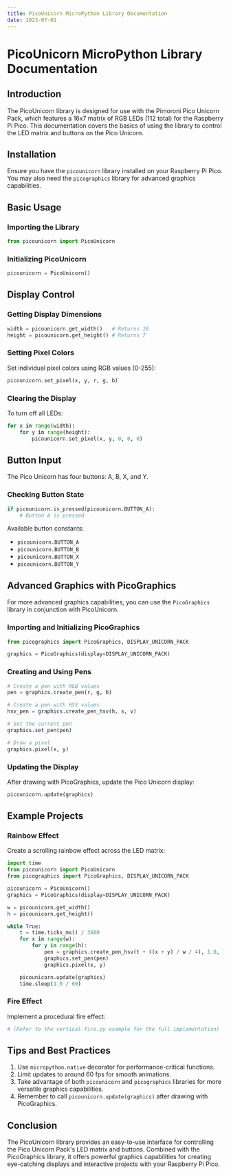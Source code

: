 ```yaml
---
title: PicoUnicorn MicroPython Library Documentation
date: 2023-07-01
---
```


# PicoUnicorn MicroPython Library Documentation

## Introduction

The PicoUnicorn library is designed for use with the Pimoroni Pico Unicorn Pack, which features a 16x7 matrix of RGB LEDs (112 total) for the Raspberry Pi Pico. This documentation covers the basics of using the library to control the LED matrix and buttons on the Pico Unicorn.

## Installation

Ensure you have the `picounicorn` library installed on your Raspberry Pi Pico. You may also need the `picographics` library for advanced graphics capabilities.

## Basic Usage

### Importing the Library

```python
from picounicorn import PicoUnicorn
```

### Initializing PicoUnicorn

```python
picounicorn = PicoUnicorn()
```

## Display Control

### Getting Display Dimensions

```python
width = picounicorn.get_width()   # Returns 16
height = picounicorn.get_height() # Returns 7
```

### Setting Pixel Colors

Set individual pixel colors using RGB values (0-255):

```python
picounicorn.set_pixel(x, y, r, g, b)
```

### Clearing the Display

To turn off all LEDs:

```python
for x in range(width):
    for y in range(height):
        picounicorn.set_pixel(x, y, 0, 0, 0)
```

## Button Input

The Pico Unicorn has four buttons: A, B, X, and Y.

### Checking Button State

```python
if picounicorn.is_pressed(picounicorn.BUTTON_A):
    # Button A is pressed
```

Available button constants:

- `picounicorn.BUTTON_A`
- `picounicorn.BUTTON_B`
- `picounicorn.BUTTON_X`
- `picounicorn.BUTTON_Y`

## Advanced Graphics with PicoGraphics

For more advanced graphics capabilities, you can use the `PicoGraphics` library in conjunction with PicoUnicorn.

### Importing and Initializing PicoGraphics

```python
from picographics import PicoGraphics, DISPLAY_UNICORN_PACK

graphics = PicoGraphics(display=DISPLAY_UNICORN_PACK)
```

### Creating and Using Pens

```python
# Create a pen with RGB values
pen = graphics.create_pen(r, g, b)

# Create a pen with HSV values
hsv_pen = graphics.create_pen_hsv(h, s, v)

# Set the current pen
graphics.set_pen(pen)

# Draw a pixel
graphics.pixel(x, y)
```

### Updating the Display

After drawing with PicoGraphics, update the Pico Unicorn display:

```python
picounicorn.update(graphics)
```

## Example Projects

### Rainbow Effect

Create a scrolling rainbow effect across the LED matrix:

```python
import time
from picounicorn import PicoUnicorn
from picographics import PicoGraphics, DISPLAY_UNICORN_PACK

picounicorn = PicoUnicorn()
graphics = PicoGraphics(display=DISPLAY_UNICORN_PACK)

w = picounicorn.get_width()
h = picounicorn.get_height()

while True:
    t = time.ticks_ms() / 3600
    for x in range(w):
        for y in range(h):
            pen = graphics.create_pen_hsv(t + ((x + y) / w / 4), 1.0, 1.0)
            graphics.set_pen(pen)
            graphics.pixel(x, y)

    picounicorn.update(graphics)
    time.sleep(1.0 / 60)
```

### Fire Effect

Implement a procedural fire effect:

```python
# (Refer to the vertical-fire.py example for the full implementation)
```

## Tips and Best Practices

1. Use `micropython.native` decorator for performance-critical functions.
2. Limit updates to around 60 fps for smooth animations.
3. Take advantage of both `picounicorn` and `picographics` libraries for more versatile graphics capabilities.
4. Remember to call `picounicorn.update(graphics)` after drawing with PicoGraphics.

## Conclusion

The PicoUnicorn library provides an easy-to-use interface for controlling the Pico Unicorn Pack's LED matrix and buttons. Combined with the PicoGraphics library, it offers powerful graphics capabilities for creating eye-catching displays and interactive projects with your Raspberry Pi Pico.
